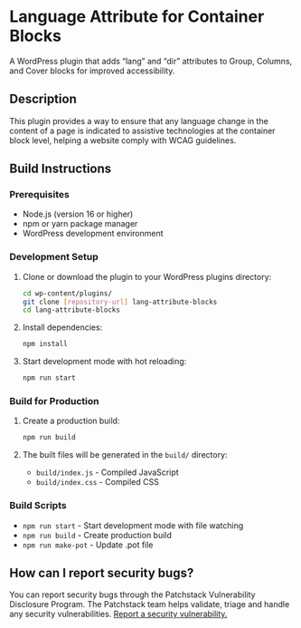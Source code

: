 # Language Attribute for Container Blocks

A WordPress plugin that adds “lang” and “dir” attributes to Group, Columns, and Cover blocks for improved accessibility.

## Description

This plugin provides a way to ensure that any language change in the content of a page is indicated to assistive technologies at the container block level, helping a website comply with WCAG guidelines.

## Build Instructions

### Prerequisites

- Node.js (version 16 or higher)
- npm or yarn package manager
- WordPress development environment

### Development Setup

1. Clone or download the plugin to your WordPress plugins directory:
   ```bash
   cd wp-content/plugins/
   git clone [repository-url] lang-attribute-blocks
   cd lang-attribute-blocks
   ```

2. Install dependencies:
   ```bash
   npm install
   ```

3. Start development mode with hot reloading:
   ```bash
   npm run start
   ```

### Build for Production

1. Create a production build:
   ```bash
   npm run build
   ```

2. The built files will be generated in the `build/` directory:
   - `build/index.js` - Compiled JavaScript
   - `build/index.css` - Compiled CSS

### Build Scripts

- `npm run start` - Start development mode with file watching
- `npm run build` - Create production build
- `npm run make-pot` - Update .pot file

## How can I report security bugs?

You can report security bugs through the Patchstack Vulnerability Disclosure Program. The Patchstack team helps validate, triage and handle any security vulnerabilities. [Report a security vulnerability.]( https://patchstack.com/database/vdp/ce04f590-44d9-45f3-9411-9028e87d4725 )